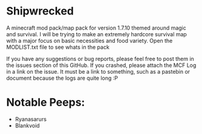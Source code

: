 Shipwrecked
===========

A minecraft mod pack/map pack for version 1.7.10 themed around magic and survival. I will be trying to make an extremely hardcore survival map with a major focus on basic necessities and food variety. Open the MODLIST.txt file to see whats in the pack

If you have any suggestions or bug reports, please feel free to post them in the issues section of this GitHub. If you crashed, please attach the MCF Log in a link on the issue. It must be a link to something, such as a pastebin or document because the logs are quite long :P

Notable Peeps:
===========
- Ryanasarurs
- Blankvoid
